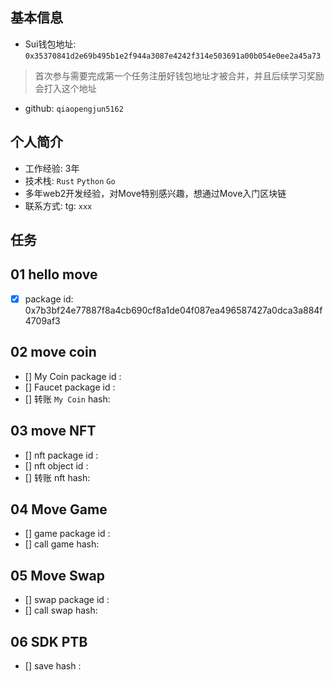 ## 基本信息

- Sui钱包地址: `0x35370841d2e69b495b1e2f944a3087e4242f314e503691a00b054e0ee2a45a73`

> 首次参与需要完成第一个任务注册好钱包地址才被合并，并且后续学习奖励会打入这个地址

- github: `qiaopengjun5162`

## 个人简介

- 工作经验: 3年
- 技术栈: `Rust` `Python` `Go`
- 多年web2开发经验，对Move特别感兴趣，想通过Move入门区块链
- 联系方式: tg: `xxx`

## 任务

## 01 hello move  

- [x] package id: 0x7b3bf24e77887f8a4cb690cf8a1de04f087ea496587427a0dca3a884f4709af3

## 02 move coin

- [] My Coin package id :
- [] Faucet package id :
- [] 转账 `My Coin` hash:

## 03 move NFT

- [] nft package id :
- [] nft object id :
- [] 转账 nft  hash:

## 04 Move Game

- [] game package id :
- [] call game hash:

## 05 Move Swap

- [] swap package id :
- [] call swap hash:

## 06 SDK PTB

- [] save hash :
